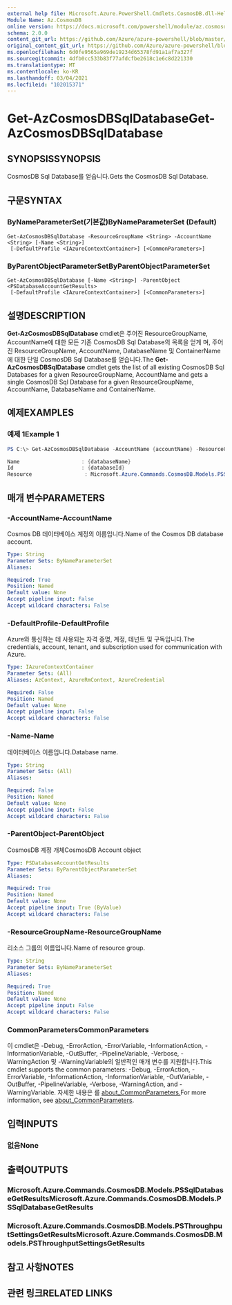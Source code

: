 ```yaml
---
external help file: Microsoft.Azure.PowerShell.Cmdlets.CosmosDB.dll-Help.xml
Module Name: Az.CosmosDB
online version: https://docs.microsoft.com/powershell/module/az.cosmosdb/get-azcosmosdbsqldatabase
schema: 2.0.0
content_git_url: https://github.com/Azure/azure-powershell/blob/master/src/CosmosDB/CosmosDB/help/Get-AzCosmosDBSqlDatabase.md
original_content_git_url: https://github.com/Azure/azure-powershell/blob/master/src/CosmosDB/CosmosDB/help/Get-AzCosmosDBSqlDatabase.md
ms.openlocfilehash: 6d0fe9565a969de19234d65378fd91a1af7a327f
ms.sourcegitcommit: 4dfb0cc533b83f77afdcfbe2618c1e6c8d221330
ms.translationtype: MT
ms.contentlocale: ko-KR
ms.lasthandoff: 03/04/2021
ms.locfileid: "102015371"
---
```

# <span data-ttu-id="e53fb-101">Get-AzCosmosDBSqlDatabase</span><span class="sxs-lookup"><span data-stu-id="e53fb-101">Get-AzCosmosDBSqlDatabase</span></span>

## <span data-ttu-id="e53fb-102">SYNOPSIS</span><span class="sxs-lookup"><span data-stu-id="e53fb-102">SYNOPSIS</span></span>
<span data-ttu-id="e53fb-103">CosmosDB Sql Database를 얻습니다.</span><span class="sxs-lookup"><span data-stu-id="e53fb-103">Gets the CosmosDB Sql Database.</span></span>

## <span data-ttu-id="e53fb-104">구문</span><span class="sxs-lookup"><span data-stu-id="e53fb-104">SYNTAX</span></span>

### <span data-ttu-id="e53fb-105">ByNameParameterSet(기본값)</span><span class="sxs-lookup"><span data-stu-id="e53fb-105">ByNameParameterSet (Default)</span></span>
```
Get-AzCosmosDBSqlDatabase -ResourceGroupName <String> -AccountName <String> [-Name <String>]
 [-DefaultProfile <IAzureContextContainer>] [<CommonParameters>]
```

### <span data-ttu-id="e53fb-106">ByParentObjectParameterSet</span><span class="sxs-lookup"><span data-stu-id="e53fb-106">ByParentObjectParameterSet</span></span>
```
Get-AzCosmosDBSqlDatabase [-Name <String>] -ParentObject <PSDatabaseAccountGetResults>
 [-DefaultProfile <IAzureContextContainer>] [<CommonParameters>]
```

## <span data-ttu-id="e53fb-107">설명</span><span class="sxs-lookup"><span data-stu-id="e53fb-107">DESCRIPTION</span></span>
<span data-ttu-id="e53fb-108">**Get-AzCosmosDBSqlDatabase** cmdlet은 주어진 ResourceGroupName, AccountName에 대한 모든 기존 CosmosDB Sql Database의 목록을 얻게 며, 주어진 ResourceGroupName, AccountName, DatabaseName 및 ContainerName에 대한 단일 CosmosDB Sql Database를 얻습니다.</span><span class="sxs-lookup"><span data-stu-id="e53fb-108">The **Get-AzCosmosDBSqlDatabase** cmdlet gets the list of all existing CosmosDB Sql Databases for a given ResourceGroupName, AccountName and gets a single CosmosDB Sql Database for a given ResourceGroupName, AccountName, DatabaseName and ContainerName.</span></span>

## <span data-ttu-id="e53fb-109">예제</span><span class="sxs-lookup"><span data-stu-id="e53fb-109">EXAMPLES</span></span>

### <span data-ttu-id="e53fb-110">예제 1</span><span class="sxs-lookup"><span data-stu-id="e53fb-110">Example 1</span></span>
```powershell
PS C:\> Get-AzCosmosDBSqlDatabase -AccountName {accountName} -ResourceGroupName {resourceGroupName} -Name {databaseName}

Name                    : {databaseName}
Id                      : {databaseId}
Resource                 : Microsoft.Azure.Commands.CosmosDB.Models.PSSqlDatabaseGetPropertiesResource
```

## <span data-ttu-id="e53fb-111">매개 변수</span><span class="sxs-lookup"><span data-stu-id="e53fb-111">PARAMETERS</span></span>

### <span data-ttu-id="e53fb-112">-AccountName</span><span class="sxs-lookup"><span data-stu-id="e53fb-112">-AccountName</span></span>
<span data-ttu-id="e53fb-113">Cosmos DB 데이터베이스 계정의 이름입니다.</span><span class="sxs-lookup"><span data-stu-id="e53fb-113">Name of the Cosmos DB database account.</span></span>

```yaml
Type: String
Parameter Sets: ByNameParameterSet
Aliases:

Required: True
Position: Named
Default value: None
Accept pipeline input: False
Accept wildcard characters: False
```

### <span data-ttu-id="e53fb-114">-DefaultProfile</span><span class="sxs-lookup"><span data-stu-id="e53fb-114">-DefaultProfile</span></span>
<span data-ttu-id="e53fb-115">Azure와 통신하는 데 사용되는 자격 증명, 계정, 테넌트 및 구독입니다.</span><span class="sxs-lookup"><span data-stu-id="e53fb-115">The credentials, account, tenant, and subscription used for communication with Azure.</span></span>

```yaml
Type: IAzureContextContainer
Parameter Sets: (All)
Aliases: AzContext, AzureRmContext, AzureCredential

Required: False
Position: Named
Default value: None
Accept pipeline input: False
Accept wildcard characters: False
```

### <span data-ttu-id="e53fb-116">-Name</span><span class="sxs-lookup"><span data-stu-id="e53fb-116">-Name</span></span>
<span data-ttu-id="e53fb-117">데이터베이스 이름입니다.</span><span class="sxs-lookup"><span data-stu-id="e53fb-117">Database name.</span></span>

```yaml
Type: String
Parameter Sets: (All)
Aliases:

Required: False
Position: Named
Default value: None
Accept pipeline input: False
Accept wildcard characters: False
```

### <span data-ttu-id="e53fb-118">-ParentObject</span><span class="sxs-lookup"><span data-stu-id="e53fb-118">-ParentObject</span></span>
<span data-ttu-id="e53fb-119">CosmosDB 계정 개체</span><span class="sxs-lookup"><span data-stu-id="e53fb-119">CosmosDB Account object</span></span>

```yaml
Type: PSDatabaseAccountGetResults
Parameter Sets: ByParentObjectParameterSet
Aliases:

Required: True
Position: Named
Default value: None
Accept pipeline input: True (ByValue)
Accept wildcard characters: False
```

### <span data-ttu-id="e53fb-120">-ResourceGroupName</span><span class="sxs-lookup"><span data-stu-id="e53fb-120">-ResourceGroupName</span></span>
<span data-ttu-id="e53fb-121">리소스 그룹의 이름입니다.</span><span class="sxs-lookup"><span data-stu-id="e53fb-121">Name of resource group.</span></span>

```yaml
Type: String
Parameter Sets: ByNameParameterSet
Aliases:

Required: True
Position: Named
Default value: None
Accept pipeline input: False
Accept wildcard characters: False
```

### <span data-ttu-id="e53fb-122">CommonParameters</span><span class="sxs-lookup"><span data-stu-id="e53fb-122">CommonParameters</span></span>
<span data-ttu-id="e53fb-123">이 cmdlet은 -Debug, -ErrorAction, -ErrorVariable, -InformationAction, -InformationVariable, -OutBuffer, -PipelineVariable, -Verbose, -WarningAction 및 -WarningVariable의 일반적인 매개 변수를 지원합니다.</span><span class="sxs-lookup"><span data-stu-id="e53fb-123">This cmdlet supports the common parameters: -Debug, -ErrorAction, -ErrorVariable, -InformationAction, -InformationVariable, -OutVariable, -OutBuffer, -PipelineVariable, -Verbose, -WarningAction, and -WarningVariable.</span></span> <span data-ttu-id="e53fb-124">자세한 내용은 를 [about_CommonParameters.](http://go.microsoft.com/fwlink/?LinkID=113216)</span><span class="sxs-lookup"><span data-stu-id="e53fb-124">For more information, see [about_CommonParameters](http://go.microsoft.com/fwlink/?LinkID=113216).</span></span>

## <span data-ttu-id="e53fb-125">입력</span><span class="sxs-lookup"><span data-stu-id="e53fb-125">INPUTS</span></span>

### <span data-ttu-id="e53fb-126">없음</span><span class="sxs-lookup"><span data-stu-id="e53fb-126">None</span></span>

## <span data-ttu-id="e53fb-127">출력</span><span class="sxs-lookup"><span data-stu-id="e53fb-127">OUTPUTS</span></span>

### <span data-ttu-id="e53fb-128">Microsoft.Azure.Commands.CosmosDB.Models.PSSqlDatabaseGetResults</span><span class="sxs-lookup"><span data-stu-id="e53fb-128">Microsoft.Azure.Commands.CosmosDB.Models.PSSqlDatabaseGetResults</span></span>

### <span data-ttu-id="e53fb-129">Microsoft.Azure.Commands.CosmosDB.Models.PSThroughputSettingsGetResults</span><span class="sxs-lookup"><span data-stu-id="e53fb-129">Microsoft.Azure.Commands.CosmosDB.Models.PSThroughputSettingsGetResults</span></span>

## <span data-ttu-id="e53fb-130">참고 사항</span><span class="sxs-lookup"><span data-stu-id="e53fb-130">NOTES</span></span>

## <span data-ttu-id="e53fb-131">관련 링크</span><span class="sxs-lookup"><span data-stu-id="e53fb-131">RELATED LINKS</span></span>
